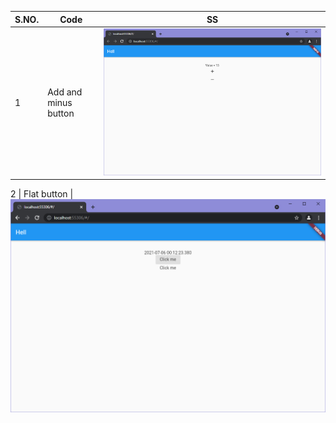S.NO.  |  Code  |  SS
-------|--------|----
1  |  Add and minus button  |  ![alt text](https://github.com/adityaraj079/Flutter/blob/main/testing/Images/add.png)

2  |  Flat button  |  ![alt text](https://github.com/adityaraj079/Flutter/blob/main/testing/Images/flat.png)